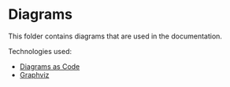 # Diagrams

This folder contains diagrams that are used in the documentation.

Technologies used:

- [Diagrams as Code](https://diagrams.mingrammer.com/)
- [Graphviz](https://graphviz.org/)
